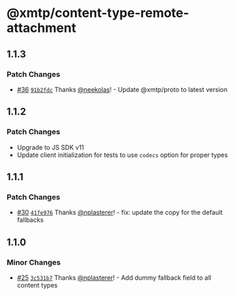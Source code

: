 # @xmtp/content-type-remote-attachment

## 1.1.3

### Patch Changes

- [#36](https://github.com/xmtp/xmtp-js-content-types/pull/36) [`91b2fdc`](https://github.com/xmtp/xmtp-js-content-types/commit/91b2fdc4cb0a357a4331bf32faa77ecc83bdf5cc) Thanks [@neekolas](https://github.com/neekolas)! - Update @xmtp/proto to latest version

## 1.1.2

### Patch Changes

- Upgrade to JS SDK v11
- Update client initialization for tests to use `codecs` option for proper types

## 1.1.1

### Patch Changes

- [#30](https://github.com/xmtp/xmtp-js-content-types/pull/30) [`41fe976`](https://github.com/xmtp/xmtp-js-content-types/commit/41fe976c009af8daa415e29b6820166675a8c77b) Thanks [@nplasterer](https://github.com/nplasterer)! - fix: update the copy for the default fallbacks

## 1.1.0

### Minor Changes

- [#25](https://github.com/xmtp/xmtp-js-content-types/pull/25) [`3c531b7`](https://github.com/xmtp/xmtp-js-content-types/commit/3c531b7dc057a9f7907a9289a0a35f0da3a48e44) Thanks [@nplasterer](https://github.com/nplasterer)! - Add dummy fallback field to all content types
